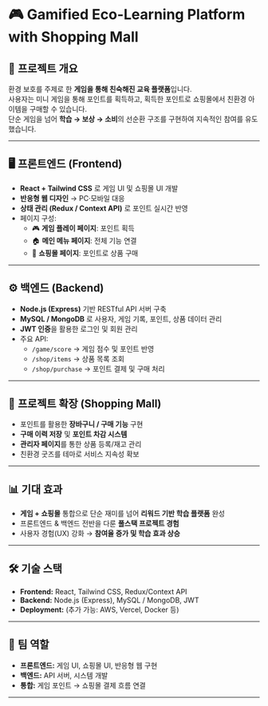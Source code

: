 # 🎮 Gamified Eco-Learning Platform with Shopping Mall

## 📌 프로젝트 개요
환경 보호를 주제로 한 **게임을 통해 친숙해진 교육 플랫폼**입니다.  
사용자는 미니 게임을 통해 포인트를 획득하고, 획득한 포인트로 쇼핑몰에서 친환경 아이템을 구매할 수 있습니다.  
단순 게임을 넘어 **학습 → 보상 → 소비**의 선순환 구조를 구현하여 지속적인 참여를 유도했습니다.

---

## 🖥️ 프론트엔드 (Frontend)
- **React + Tailwind CSS** 로 게임 UI 및 쇼핑몰 UI 개발
- **반응형 웹 디자인** → PC·모바일 대응
- **상태 관리 (Redux / Context API)** 로 포인트 실시간 반영
- 페이지 구성:
  - 🎮 **게임 플레이 페이지**: 포인트 획득
  - 🏠 **메인 메뉴 페이지**: 전체 기능 연결
  - 🛒 **쇼핑몰 페이지**: 포인트로 상품 구매

---

## ⚙️ 백엔드 (Backend)
- **Node.js (Express)** 기반 RESTful API 서버 구축
- **MySQL / MongoDB** 로 사용자, 게임 기록, 포인트, 상품 데이터 관리
- **JWT 인증**을 활용한 로그인 및 회원 관리
- 주요 API:
  - `/game/score` → 게임 점수 및 포인트 반영
  - `/shop/items` → 상품 목록 조회
  - `/shop/purchase` → 포인트 결제 및 구매 처리

---

## 🛒 프로젝트 확장 (Shopping Mall)
- 포인트를 활용한 **장바구니 / 구매 기능** 구현
- **구매 이력 저장** 및 **포인트 차감 시스템**
- **관리자 페이지**를 통한 상품 등록/재고 관리
- 친환경 굿즈를 테마로 서비스 지속성 확보

---

## 📊 기대 효과
- **게임 + 쇼핑몰** 통합으로 단순 재미를 넘어 **리워드 기반 학습 플랫폼** 완성
- 프론트엔드 & 백엔드 전반을 다룬 **풀스택 프로젝트 경험**
- 사용자 경험(UX) 강화 → **참여율 증가 및 학습 효과 상승**

---

## 🛠️ 기술 스택
- **Frontend:** React, Tailwind CSS, Redux/Context API  
- **Backend:** Node.js (Express), MySQL / MongoDB, JWT  
- **Deployment:** (추가 가능: AWS, Vercel, Docker 등)  

---

## 👥 팀 역할
- **프론트엔드:** 게임 UI, 쇼핑몰 UI, 반응형 웹 구현  
- **백엔드:** API 서버, 시스템 개발  
- **통합:** 게임 포인트 → 쇼핑몰 결제 흐름 연결  

---
